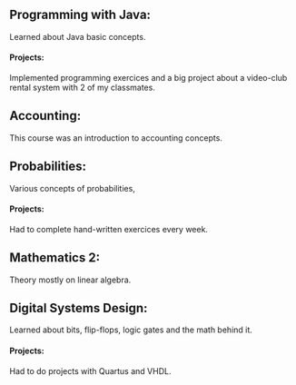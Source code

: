## Programming with Java: 
Learned about Java basic concepts.
#### Projects:
Implemented programming exercices and a big project about a video-club rental system with 2 of my classmates.

## Accounting: 
This course was an introduction to accounting concepts.

## Probabilities: 
Various concepts of probabilities, 
#### Projects: 
Had to complete hand-written exercices every week.

## Mathematics 2: 
Theory mostly on linear algebra.

## Digital Systems Design: 
Learned about bits, flip-flops, logic gates and the math behind it.
#### Projects: 
Had to do projects with Quartus and VHDL.
